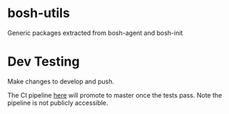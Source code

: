 # bosh-utils
Generic packages extracted from bosh-agent and bosh-init

# Dev Testing
Make changes to develop and push.

The CI pipeline [here](https://main.bosh-ci.cf-app.com/teams/main/pipelines/bosh-utils) will promote to master once the tests pass. Note the pipeline is not publicly accessible.
